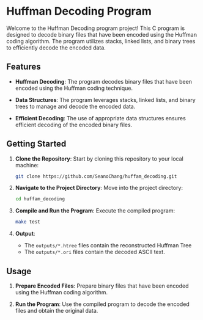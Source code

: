 # Huffman Decoding Program

Welcome to the Huffman Decoding program project! This C program is designed to decode binary files that have been encoded using the Huffman coding algorithm. The program utilizes stacks, linked lists, and binary trees to efficiently decode the encoded data.

## Features

- **Huffman Decoding**: The program decodes binary files that have been encoded using the Huffman coding technique.

- **Data Structures**: The program leverages stacks, linked lists, and binary trees to manage and decode the encoded data.

- **Efficient Decoding**: The use of appropriate data structures ensures efficient decoding of the encoded binary files.

## Getting Started

1. **Clone the Repository**: Start by cloning this repository to your local machine:

   ```bash
   git clone https://github.com/SeanoChang/huffam_decoding.git
   ```

2. **Navigate to the Project Directory**: Move into the project directory:

   ```bash
   cd huffam_decoding
   ```

3. **Compile and Run the Program**: Execute the compiled program:

   ```bash
   make test
   ```

5. **Output**:
   - The `outputs/*.htree` files contain the reconstructed Huffman Tree
   - The `outputs/*.ori` files contain the decoded ASCII text.

## Usage

1. **Prepare Encoded Files**: Prepare binary files that have been encoded using the Huffman coding algorithm.

2. **Run the Program**: Use the compiled program to decode the encoded files and obtain the original data.
